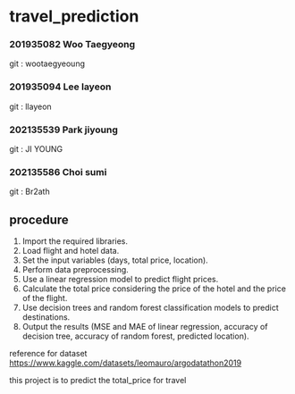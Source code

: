 # travel_prediction

### 201935082 Woo Taegyeong

git : wootaegyeoung

### 201935094 Lee layeon

git : llayeon

### 202135539 Park jiyoung

git : JI YOUNG

### 202135586 Choi sumi

git : Br2ath

## procedure
1. Import the required libraries.
2. Load flight and hotel data.
3. Set the input variables (days, total price, location).
4. Perform data preprocessing.
5. Use a linear regression model to predict flight prices.
6. Calculate the total price considering the price of the hotel and the price of the flight.
7. Use decision trees and random forest classification models to predict destinations.
8. Output the results (MSE and MAE of linear regression, accuracy of decision tree, accuracy of random forest, predicted location).

reference for dataset
https://www.kaggle.com/datasets/leomauro/argodatathon2019


this project is to predict the total_price for travel
